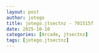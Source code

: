 ```yaml
---
layout: post
author: jotego
title: jotego.jtsectnz - 701515f
date: 2025-10-10
categories: [Arcade, jtsectnz]
tags: [jotego.jtsectnz]
---
```



